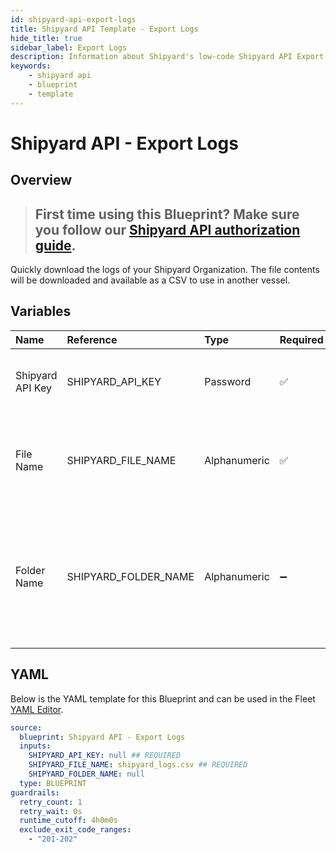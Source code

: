 ```yaml
---
id: shipyard-api-export-logs
title: Shipyard API Template - Export Logs
hide_title: true
sidebar_label: Export Logs
description: Information about Shipyard's low-code Shipyard API Export Logs blueprint. Quickly download all the Fleet and Vessel logs in your organization to a CSV file.
keywords:
    - shipyard api
    - blueprint
    - template
---
```


# Shipyard API - Export Logs

## Overview

> ## **First time using this Blueprint? Make sure you follow our [Shipyard API authorization guide](https://www.shipyardapp.com/docs/blueprint-library/shipyard-api/authorization/)**.

Quickly download the logs of your Shipyard Organization. The file contents will be downloaded and available as a CSV to use in another vessel.



## Variables

| Name             | Reference            | Type         | Required           | Default           | Options | Description                                                                                                                   |
|:-----------------|:---------------------|:-------------|:-------------------|:------------------|:--------|:------------------------------------------------------------------------------------------------------------------------------|
| Shipyard API Key | SHIPYARD_API_KEY     | Password     | :white_check_mark: | -                 | -       | The API key that Shipyard generated for you                                                                                   |
| File Name        | SHIPYARD_FILE_NAME   | Alphanumeric | :white_check_mark: | shipyard_logs.csv | -       | The name of the csv file you would like the logs to be saved as.                                                              |
| Folder Name      | SHIPYARD_FOLDER_NAME | Alphanumeric | :heavy_minus_sign: | -                 | -       | The name of the folder where the logs will be downloaded to. If left blank, the file will be downloaded in the root directory |


## YAML

Below is the YAML template for this Blueprint and can be used in the Fleet [YAML Editor](../../reference/fleets/yaml-editor.md).

```yaml
source:
  blueprint: Shipyard API - Export Logs
  inputs:
    SHIPYARD_API_KEY: null ## REQUIRED
    SHIPYARD_FILE_NAME: shipyard_logs.csv ## REQUIRED
    SHIPYARD_FOLDER_NAME: null 
  type: BLUEPRINT
guardrails:
  retry_count: 1
  retry_wait: 0s
  runtime_cutoff: 4h0m0s
  exclude_exit_code_ranges:
    - "201-202"
```
